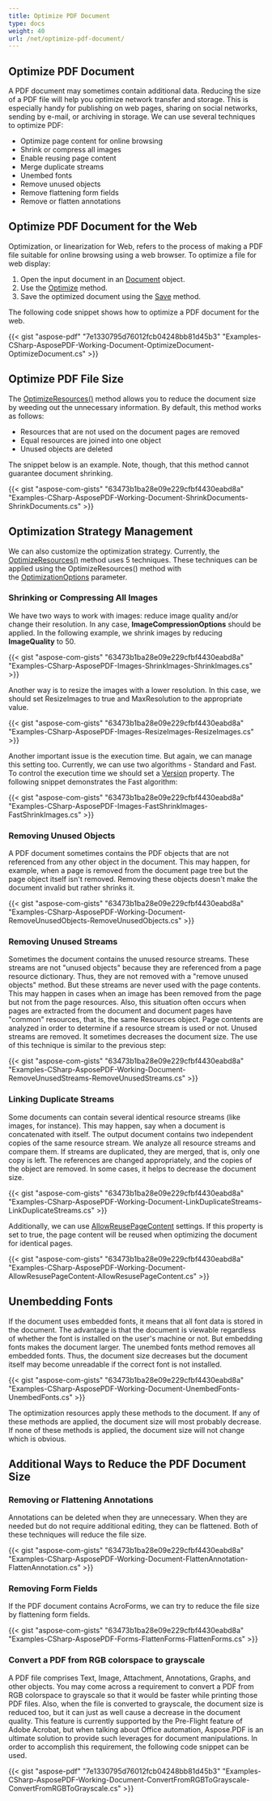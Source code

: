 ```yaml
---
title: Optimize PDF Document
type: docs
weight: 40
url: /net/optimize-pdf-document/
---
```


## **Optimize PDF Document**
A PDF document may sometimes contain additional data. Reducing the size of a PDF file will help you optimize network transfer and storage. This is especially handy for publishing on web pages, sharing on social networks, sending by e-mail, or archiving in storage. We can use several techniques to optimize PDF:

- Optimize page content for online browsing
- Shrink or compress all images
- Enable reusing page content
- Merge duplicate streams
- Unembed fonts
- Remove unused objects 
- Remove flattening form fields 
- Remove or flatten annotations
## **Optimize PDF Document for the Web**
Optimization, or linearization for Web, refers to the process of making a PDF file suitable for online browsing using a web browser. To optimize a file for web display:

1. Open the input document in an [Document](https://apireference.aspose.com/net/pdf/aspose.pdf/document) object.
1. Use the [Optimize](https://apireference.aspose.com/net/pdf/aspose.pdf/document/methods/optimize) method.
1. Save the optimized document using the [Save](https://apireference.aspose.com/net/pdf/aspose.pdf/document/methods/save) method.

The following code snippet shows how to optimize a PDF document for the web.

{{< gist "aspose-pdf" "7e1330795d76012fcb04248bb81d45b3" "Examples-CSharp-AsposePDF-Working-Document-OptimizeDocument-OptimizeDocument.cs" >}}
## **Optimize PDF File Size**
The [OptimizeResources()](https://apireference.aspose.com/net/pdf/aspose.pdf/document/methods/optimizeresources) method allows you to reduce the document size by weeding out the unnecessary information. By default, this method works as follows:

- Resources that are not used on the document pages are removed 
- Equal resources are joined into one object
- Unused objects are deleted

The snippet below is an example. Note, though, that this method cannot guarantee document shrinking.

{{< gist "aspose-com-gists" "63473b1ba28e09e229cfbf4430eabd8a" "Examples-CSharp-AsposePDF-Working-Document-ShrinkDocuments-ShrinkDocuments.cs" >}}
## **Optimization Strategy Management**
We can also customize the optimization strategy. Currently, the [OptimizeResources()](https://apireference.aspose.com/net/pdf/aspose.pdf.document/optimizeresources/methods/1) method uses 5 techniques. These techniques can be applied using the OptimizeResources() method with the [OptimizationOptions](https://apireference.aspose.com/net/pdf/aspose.pdf.optimization/optimizationoptions) parameter.
### **Shrinking or Compressing All Images**
We have two ways to work with images: reduce image quality and/or change their resolution. In any case, **ImageCompressionOptions** should be applied. In the following example, we shrink images by reducing **ImageQuality** to 50.

{{< gist "aspose-com-gists" "63473b1ba28e09e229cfbf4430eabd8a" "Examples-CSharp-AsposePDF-Images-ShrinkImages-ShrinkImages.cs" >}}

Another way is to resize the images with a lower resolution. In this case, we should set ResizeImages to true and MaxResolution to the appropriate value.

{{< gist "aspose-com-gists" "63473b1ba28e09e229cfbf4430eabd8a" "Examples-CSharp-AsposePDF-Images-ResizeImages-ResizeImages.cs" >}}

Another important issue is the execution time. But again, we can manage this setting too. Currently, we can use two algorithms - Standard and Fast. To control the execution time we should set a [Version](https://apireference.aspose.com/net/pdf/aspose.pdf.optimization/imagecompressionoptions/properties/version) property. The following snippet demonstrates the Fast algorithm:

{{< gist "aspose-com-gists" "63473b1ba28e09e229cfbf4430eabd8a" "Examples-CSharp-AsposePDF-Images-FastShrinkImages-FastShrinkImages.cs" >}}
### **Removing Unused Objects**
A PDF document sometimes contains the PDF objects that are not referenced from any other object in the document. This may happen, for example, when a page is removed from the document page tree but the page object itself isn't removed. Removing these objects doesn't make the document invalid but rather shrinks it.

{{< gist "aspose-com-gists" "63473b1ba28e09e229cfbf4430eabd8a" "Examples-CSharp-AsposePDF-Working-Document-RemoveUnusedObjects-RemoveUnusedObjects.cs" >}}
### **Removing Unused Streams**
Sometimes the document contains the unused resource streams. These streams are not "unused objects" because they are referenced from a page resource dictionary. Thus, they are not removed with a "remove unused objects" method. But these streams are never used with the page contents. This may happen in cases when an image has been removed from the page but not from the page resources. Also, this situation often occurs when pages are extracted from the document and document pages have "common" resources, that is, the same Resources object. Page contents are analyzed in order to determine if a resource stream is used or not. Unused streams are removed. It sometimes decreases the document size. The use of this technique is similar to the previous step:

{{< gist "aspose-com-gists" "63473b1ba28e09e229cfbf4430eabd8a" "Examples-CSharp-AsposePDF-Working-Document-RemoveUnusedStreams-RemoveUnusedStreams.cs" >}}
### **Linking Duplicate Streams**
Some documents can contain several identical resource streams (like images, for instance). This may happen, say when a document is concatenated with itself. The output document contains two independent copies of the same resource stream. We analyze all resource streams and compare them. If streams are duplicated, they are merged, that is, only one copy is left. The references are changed appropriately, and the copies of the object are removed. In some cases, it helps to decrease the document size.

{{< gist "aspose-com-gists" "63473b1ba28e09e229cfbf4430eabd8a" "Examples-CSharp-AsposePDF-Working-Document-LinkDuplicateStreams-LinkDuplicateStreams.cs" >}}

Additionally, we can use [AllowReusePageContent](https://apireference.aspose.com/net/pdf/aspose.pdf.optimization/optimizationoptions/properties/allowreusepagecontent) settings. If this property is set to true, the page content will be reused when optimizing the document for identical pages.

{{< gist "aspose-com-gists" "63473b1ba28e09e229cfbf4430eabd8a" "Examples-CSharp-AsposePDF-Working-Document-AllowResusePageContent-AllowResusePageContent.cs" >}}
## **Unembedding Fonts**
If the document uses embedded fonts, it means that all font data is stored in the document. The advantage is that the document is viewable regardless of whether the font is installed on the user's machine or not. But embedding fonts makes the document larger. The unembed fonts method removes all embedded fonts. Thus, the document size decreases but the document itself may become unreadable if the correct font is not installed.

{{< gist "aspose-com-gists" "63473b1ba28e09e229cfbf4430eabd8a" "Examples-CSharp-AsposePDF-Working-Document-UnembedFonts-UnembedFonts.cs" >}}

The optimization resources apply these methods to the document. If any of these methods are applied, the document size will most probably decrease. If none of these methods is applied, the document size will not change which is obvious.
## **Additional Ways to Reduce the PDF Document Size**
### **Removing or Flattening Annotations**
Annotations can be deleted when they are unnecessary. When they are needed but do not require additional editing, they can be flattened. Both of these techniques will reduce the file size.

{{< gist "aspose-com-gists" "63473b1ba28e09e229cfbf4430eabd8a" "Examples-CSharp-AsposePDF-Working-Document-FlattenAnnotation-FlattenAnnotation.cs" >}}
### **Removing Form Fields**
If the PDF document contains AcroForms, we can try to reduce the file size by flattening form fields.

{{< gist "aspose-com-gists" "63473b1ba28e09e229cfbf4430eabd8a" "Examples-CSharp-AsposePDF-Forms-FlattenForms-FlattenForms.cs" >}}
### **Convert a PDF from RGB colorspace to grayscale**
A PDF file comprises Text, Image, Attachment, Annotations, Graphs, and other objects. You may come across a requirement to convert a PDF from RGB colorspace to grayscale so that it would be faster while printing those PDF files. Also, when the file is converted to grayscale, the document size is reduced too, but it can just as well cause a decrease in the document quality. This feature is currently supported by the Pre-Flight feature of Adobe Acrobat, but when talking about Office automation, Aspose.PDF is an ultimate solution to provide such leverages for document manipulations. In order to accomplish this requirement, the following code snippet can be used.

{{< gist "aspose-pdf" "7e1330795d76012fcb04248bb81d45b3" "Examples-CSharp-AsposePDF-Working-Document-ConvertFromRGBToGrayscale-ConvertFromRGBToGrayscale.cs" >}}
